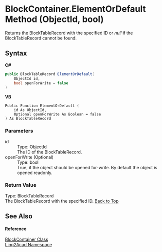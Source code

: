 # BlockContainer.ElementOrDefault Method (ObjectId, bool)
 

Returns the BlockTableRecord with the specified ID or <i>null</i> if the BlockTableRecord cannot be found.

## Syntax

**C#**<br />
``` C#
public BlockTableRecord ElementOrDefault(
	ObjectId id,
	bool openForWrite = false
)
```

**VB**<br />
``` VB
Public Function ElementOrDefault ( 
	id As ObjectId,
	Optional openForWrite As Boolean = false
) As BlockTableRecord
```


### Parameters
<dl><dt>id</dt><dd>Type: ObjectId<br />The ID of the BlockTableRecord.</dd><dt>openForWrite (Optional)</dt><dd>Type: bool<br />True, if the object should be opened for-write. By default the object is opened readonly.</dd></dl>

### Return Value
Type: BlockTableRecord<br />The BlockTableRecord with the specified ID.
<a href="#BlockContainerElementOrDefault-Method-ObjectId-bool">Back to Top</a>

## See Also


#### Reference
<a href="T_Linq2Acad_BlockContainer.md#BlockContainer-Class">BlockContainer Class</a><br /><a href="N_Linq2Acad.md#Linq2Acad-Namespace">Linq2Acad Namespace</a><br />
